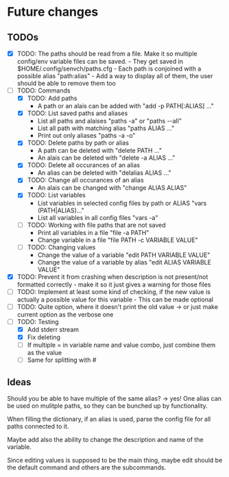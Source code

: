 # Future changes

## TODOs

- [X] TODO: The paths should be read from a file. Make it so multiple config/env variable files can be saved.
          - They get saved in $HOME/.config/senvch/paths.cfg 
	  - Each path is conjoined with a possible alias "path:alias"
          - Add a way to display all of them, the user should be able to remove them too
- [ ] TODO: Commands
  - [X] TODO: Add paths
	- A path or an alais can be added with "add -p PATH[:ALIAS] ..."
  - [X] TODO: List saved paths and aliases
	- List all paths and alaises "paths -a" or "paths --all"
	- List all path with matching alias "paths ALIAS ..."
	- Print out only aliases "paths -a -o"
  - [X] TODO: Delete paths by path or alias
	- A path can be deleted with "delete PATH ..."
	- An alais can be deleted with "delete -a ALIAS ..."
  - [X] TODO: Delete all occurances of an alias
  	- An alias can be deleted with "delalias ALIAS ..."
  - [X] TODO: Change all occurances of an alias
	- An alais can be changed with "change ALIAS ALIAS"
  - [X] TODO: List variables
	- List variables in selected config files by path or ALIAS "vars (PATH|ALIAS)..."
	- List all variables in all config files "vars -a"
  - [ ] TODO: Working with file paths that are not saved
	- Print all variables in a file "file -a PATH"
	- Change variable in a file "file PATH -c VARIABLE VALUE"
  - [ ] TODO: Changing values
	- Change the value of a variable "edit PATH VARIABLE VALUE"
	- Change the value of a variable by alias "edit ALIAS VARIABLE VALUE"
- [X] TODO: Prevent it from crashing when description is not present/not formatted correctly
      - make it so it just gives a warning for those files
- [ ] TODO: Implement at least some kind of checking, if the new value is actually a possible value for this variable
      - This can be made optional
- [ ] TODO: Quite option, where it doesn't print the old value -> or just make current option as the verbose one
- [ ] TODO: Testing
	- [X] Add stderr stream
	- [X] Fix deleting
	- [ ] If multiple = in variable name and value combo, just combine them as the value
	- [ ] Same for splitting with #
## Ideas

Should you be able to have multiple of the same alias? -> yes!
One alias can be used on mulitple paths, so they can be bunched up by functionality.

When filling the dictionary, if an alias is used, parse the config file for all paths connected to it.

Maybe add also the ability to change the description and name of the variable.

Since editing values is supposed to be the main thing, maybe edit should be the default command and others are the subcommands.

